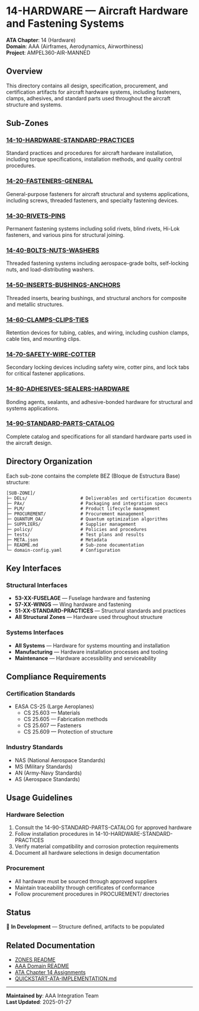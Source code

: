 # 14-HARDWARE — Aircraft Hardware and Fastening Systems

**ATA Chapter**: 14 (Hardware)  
**Domain**: AAA (Airframes, Aerodynamics, Airworthiness)  
**Project**: AMPEL360-AIR-MANNED

## Overview

This directory contains all design, specification, procurement, and certification artifacts for aircraft hardware systems, including fasteners, clamps, adhesives, and standard parts used throughout the aircraft structure and systems.

## Sub-Zones

### [14-10-HARDWARE-STANDARD-PRACTICES](./14-10-HARDWARE-STANDARD-PRACTICES/)
Standard practices and procedures for aircraft hardware installation, including torque specifications, installation methods, and quality control procedures.

### [14-20-FASTENERS-GENERAL](./14-20-FASTENERS-GENERAL/)
General-purpose fasteners for aircraft structural and systems applications, including screws, threaded fasteners, and specialty fastening devices.

### [14-30-RIVETS-PINS](./14-30-RIVETS-PINS/)
Permanent fastening systems including solid rivets, blind rivets, Hi-Lok fasteners, and various pins for structural joining.

### [14-40-BOLTS-NUTS-WASHERS](./14-40-BOLTS-NUTS-WASHERS/)
Threaded fastening systems including aerospace-grade bolts, self-locking nuts, and load-distributing washers.

### [14-50-INSERTS-BUSHINGS-ANCHORS](./14-50-INSERTS-BUSHINGS-ANCHORS/)
Threaded inserts, bearing bushings, and structural anchors for composite and metallic structures.

### [14-60-CLAMPS-CLIPS-TIES](./14-60-CLAMPS-CLIPS-TIES/)
Retention devices for tubing, cables, and wiring, including cushion clamps, cable ties, and mounting clips.

### [14-70-SAFETY-WIRE-COTTER](./14-70-SAFETY-WIRE-COTTER/)
Secondary locking devices including safety wire, cotter pins, and lock tabs for critical fastener applications.

### [14-80-ADHESIVES-SEALERS-HARDWARE](./14-80-ADHESIVES-SEALERS-HARDWARE/)
Bonding agents, sealants, and adhesive-bonded hardware for structural and systems applications.

### [14-90-STANDARD-PARTS-CATALOG](./14-90-STANDARD-PARTS-CATALOG/)
Complete catalog and specifications for all standard hardware parts used in the aircraft design.

## Directory Organization

Each sub-zone contains the complete BEZ (Bloque de Estructura Base) structure:

```
[SUB-ZONE]/
├─ DELs/                    # Deliverables and certification documents
├─ PAx/                     # Packaging and integration specs
├─ PLM/                     # Product lifecycle management
├─ PROCUREMENT/             # Procurement management
├─ QUANTUM_OA/              # Quantum optimization algorithms
├─ SUPPLIERS/               # Supplier management
├─ policy/                  # Policies and procedures
├─ tests/                   # Test plans and results
├─ META.json                # Metadata
├─ README.md                # Sub-zone documentation
└─ domain-config.yaml       # Configuration
```

## Key Interfaces

### Structural Interfaces
- **53-XX-FUSELAGE** — Fuselage hardware and fastening
- **57-XX-WINGS** — Wing hardware and fastening
- **51-XX-STANDARD-PRACTICES** — Structural standards and practices
- **All Structural Zones** — Hardware used throughout structure

### Systems Interfaces
- **All Systems** — Hardware for systems mounting and installation
- **Manufacturing** — Hardware installation processes and tooling
- **Maintenance** — Hardware accessibility and serviceability

## Compliance Requirements

### Certification Standards
- EASA CS-25 (Large Aeroplanes)
  - CS 25.603 — Materials
  - CS 25.605 — Fabrication methods
  - CS 25.607 — Fasteners
  - CS 25.609 — Protection of structure

### Industry Standards
- NAS (National Aerospace Standards)
- MS (Military Standards)
- AN (Army-Navy Standards)
- AS (Aerospace Standards)

## Usage Guidelines

### Hardware Selection
1. Consult the 14-90-STANDARD-PARTS-CATALOG for approved hardware
2. Follow installation procedures in 14-10-HARDWARE-STANDARD-PRACTICES
3. Verify material compatibility and corrosion protection requirements
4. Document all hardware selections in design documentation

### Procurement
- All hardware must be sourced through approved suppliers
- Maintain traceability through certificates of conformance
- Follow procurement procedures in PROCUREMENT/ directories

## Status

🚧 **In Development** — Structure defined, artifacts to be populated

## Related Documentation

- [ZONES README](../README.md)
- [AAA Domain README](../../README.md)
- [ATA Chapter 14 Assignments](../../../../1-DIMENSIONS/CANONICAL-TAXONOMY/ata-chapters.csv)
- [QUICKSTART-ATA-IMPLEMENTATION.md](../../QUICKSTART-ATA-IMPLEMENTATION.md)

---

**Maintained by**: AAA Integration Team  
**Last Updated**: 2025-01-27
